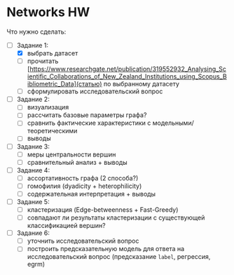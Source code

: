 # Networks HW

Что нужно сделать:
- [ ] Задание 1:
	- [x] выбрать датасет
	- [ ] прочитать [https://www.researchgate.net/publication/319552932_Analysing_Scientific_Collaborations_of_New_Zealand_Institutions_using_Scopus_Bibliometric_Data](статью) по выбранному датасету
	- [ ] сформулировать исследовательский вопрос
- [ ] Задание 2:
	- [ ] визуализация
	- [ ] рассчитать базовые параметры графа?
 	- [ ] сравнить фактические характеристики с модельными/ теоретическими
  	- [ ] выводы
- [ ] Задание 3:
	- [ ] меры центральности вершин
 	- [ ] сравнительный анализ + выводы
- [ ] Задание 4:
	- [ ] ассортативность графа (2 способа?)
 	- [ ] гомофилия (dyadicity + heterophilicity)
  	- [ ] содержательная интерпретация + выводы
- [ ] Задание 5:
	- [ ] кластеризация (Edge-betweenness + Fast-Greedy)
 	- [ ] совпадают ли результаты кластеризации с существующей классификацией вершин?
- [ ] Задание 6:
	- [ ] уточнить исследовательский вопрос
 	- [ ] построить предсказательную модель для ответа на исследовательский вопрос (предсказание `label`, регрессия, egrm)

